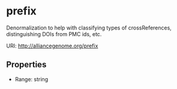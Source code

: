 # prefix

Denormalization to help with classifying types of crossReferences, distinguishing DOIs from PMC ids, etc.

URI: http://alliancegenome.org/prefix



<!-- no inheritance hierarchy -->


## Properties

 * Range: string


